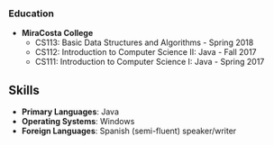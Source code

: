 ### Education

 - **MiraCosta College**
      - CS113: Basic Data Structures and Algorithms - Spring 2018
      - CS112: Introduction to Computer Science II: Java - Fall 2017
      - CS111: Introduction to Computer Science I: Java - Spring 2017

## Skills

- **Primary Languages**: Java
- **Operating Systems**: Windows
- **Foreign Languages**: Spanish (semi-fluent) speaker/writer


